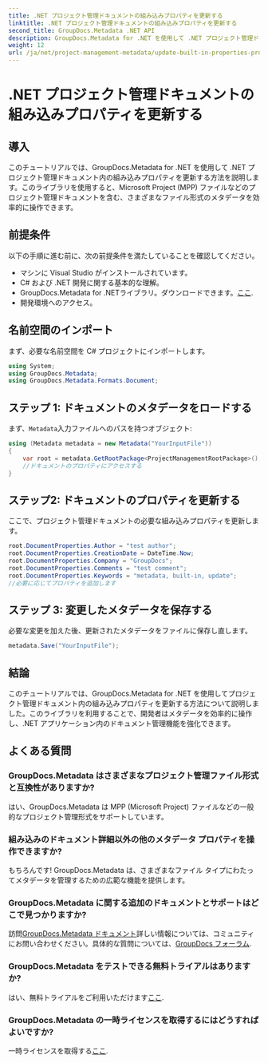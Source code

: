 ```yaml
---
title: .NET プロジェクト管理ドキュメントの組み込みプロパティを更新する
linktitle: .NET プロジェクト管理ドキュメントの組み込みプロパティを更新する
second_title: GroupDocs.Metadata .NET API
description: GroupDocs.Metadata for .NET を使用して .NET プロジェクト管理ドキュメントのメタデータを更新する方法を学びます。文書管理を効率的に強化します。
weight: 12
url: /ja/net/project-management-metadata/update-built-in-properties-project-management-documents/
---
```


# .NET プロジェクト管理ドキュメントの組み込みプロパティを更新する

## 導入
このチュートリアルでは、GroupDocs.Metadata for .NET を使用して .NET プロジェクト管理ドキュメント内の組み込みプロパティを更新する方法を説明します。このライブラリを使用すると、Microsoft Project (MPP) ファイルなどのプロジェクト管理ドキュメントを含む、さまざまなファイル形式のメタデータを効率的に操作できます。
## 前提条件
以下の手順に進む前に、次の前提条件を満たしていることを確認してください。
- マシンに Visual Studio がインストールされています。
- C# および .NET 開発に関する基本的な理解。
-  GroupDocs.Metadata for .NETライブラリ。ダウンロードできます。[ここ](https://releases.groupdocs.com/metadata/net/).
- 開発環境へのアクセス。

## 名前空間のインポート
まず、必要な名前空間を C# プロジェクトにインポートします。
```csharp
using System;
using GroupDocs.Metadata;
using GroupDocs.Metadata.Formats.Document;
```
## ステップ 1: ドキュメントのメタデータをロードする
まず、`Metadata`入力ファイルへのパスを持つオブジェクト:
```csharp
using (Metadata metadata = new Metadata("YourInputFile"))
{
    var root = metadata.GetRootPackage<ProjectManagementRootPackage>();
    //ドキュメントのプロパティにアクセスする
}
```
## ステップ2: ドキュメントのプロパティを更新する
ここで、プロジェクト管理ドキュメントの必要な組み込みプロパティを更新します。
```csharp
root.DocumentProperties.Author = "test author";
root.DocumentProperties.CreationDate = DateTime.Now;
root.DocumentProperties.Company = "GroupDocs";
root.DocumentProperties.Comments = "test comment";
root.DocumentProperties.Keywords = "metadata, built-in, update";
//必要に応じてプロパティを追加します
```
## ステップ 3: 変更したメタデータを保存する
必要な変更を加えた後、更新されたメタデータをファイルに保存し直します。
```csharp
metadata.Save("YourInputFile");
```

## 結論
このチュートリアルでは、GroupDocs.Metadata for .NET を使用してプロジェクト管理ドキュメント内の組み込みプロパティを更新する方法について説明しました。このライブラリを利用することで、開発者はメタデータを効率的に操作し、.NET アプリケーション内のドキュメント管理機能を強化できます。

## よくある質問
### GroupDocs.Metadata はさまざまなプロジェクト管理ファイル形式と互換性がありますか?
はい、GroupDocs.Metadata は MPP (Microsoft Project) ファイルなどの一般的なプロジェクト管理形式をサポートしています。
### 組み込みのドキュメント詳細以外の他のメタデータ プロパティを操作できますか?
もちろんです! GroupDocs.Metadata は、さまざまなファイル タイプにわたってメタデータを管理するための広範な機能を提供します。
### GroupDocs.Metadata に関する追加のドキュメントとサポートはどこで見つかりますか?
訪問[GroupDocs.Metadata ドキュメント](https://tutorials.groupdocs.com/metadata/net/)詳しい情報については、コミュニティにお問い合わせください。具体的な質問については、[GroupDocs フォーラム](https://forum.groupdocs.com/c/metadata/14).
### GroupDocs.Metadata をテストできる無料トライアルはありますか?
はい、無料トライアルをご利用いただけます[ここ](https://releases.groupdocs.com/).
### GroupDocs.Metadata の一時ライセンスを取得するにはどうすればよいですか?
一時ライセンスを取得する[ここ](https://purchase.groupdocs.com/temporary-license/).